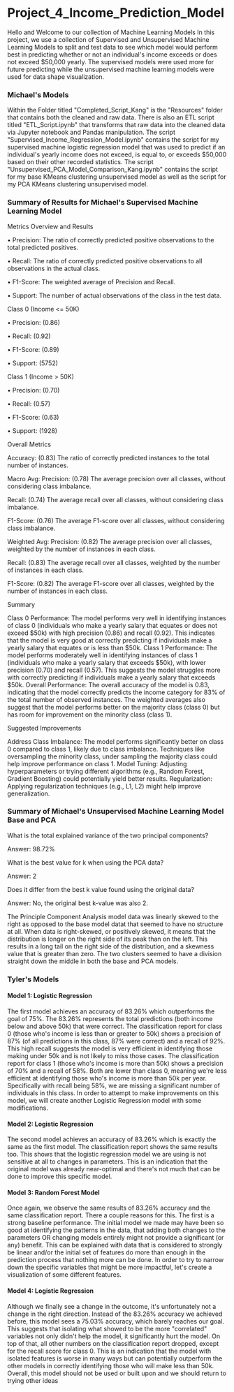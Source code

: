 # Project_4_Income_Prediction_Model
Hello and Welcome to our collection of Machine Learning Models
In this project, we use a collection of Supervised and Unsupervised Machine Learning Models to split and test data 
to see which model would perform best in predicting whether or not an individual's income exceeds or does not exceed $50,000 yearly. 
The supervised models were used more for future predicting while the unsupervised machine learning models were used for data shape visualization.

### Michael's Models
Within the Folder titled "Completed_Script_Kang" is the "Resources" folder that contains both the cleaned and raw data. There is also an ETL script titled "ETL_Script.ipynb" that transforms that raw data into the cleaned data via Jupyter notebook and Pandas manipulation. The script "Supervised_Income_Regression_Model.ipynb" contains the script for my supervised machine logistic regression model that was used to predict if an individual's yearly income does not exceed, is equal to, or exceeds $50,000 based on their other recorded statistics. The script "Unsupervised_PCA_Model_Comparison_Kang.ipynb" contains the script for my base KMeans clustering unsupervised model as well as the script for my PCA KMeans clustering unsupervised model. 

### Summary of Results for Michael's Supervised Machine Learning Model
Metrics Overview and Results

•	Precision: The ratio of correctly predicted positive observations to the total predicted positives.

•	Recall: The ratio of correctly predicted positive observations to all observations in the actual class.

•	F1-Score: The weighted average of Precision and Recall.

•	Support: The number of actual observations of the class in the test data.

Class 0 (Income <= 50K)

•	Precision: (0.86)

•	Recall: (0.92)

•	F1-Score: (0.89)

•	Support: (5752)

Class 1 (Income > 50K)

•	Precision: (0.70)

•	Recall: (0.57)

•	F1-Score: (0.63)

•	Support: (1928)

Overall Metrics

Accuracy: (0.83)
The ratio of correctly predicted instances to the total number of instances.

Macro Avg:
Precision: (0.78)
The average precision over all classes, without considering class imbalance.

Recall: (0.74)
The average recall over all classes, without considering class imbalance.

F1-Score: (0.76)
The average F1-score over all classes, without considering class imbalance.

Weighted Avg:
Precision: (0.82)
The average precision over all classes, weighted by the number of instances in each class.

Recall: (0.83)
The average recall over all classes, weighted by the number of instances in each class.

F1-Score: (0.82)
The average F1-score over all classes, weighted by the number of instances in each class.

Summary

Class 0 Performance: The model performs very well in identifying instances of class 0 (individuals who make a yearly salary that equates or does not exceed $50k) with high precision (0.86) and recall (0.92). This indicates that the model is very good at correctly predicting if individuals make a yearly salary that equates or is less than $50k.
Class 1 Performance: The model performs moderately well in identifying instances of class 1 (individuals who make a yearly salary that exceeds $50k), with lower precision (0.70) and recall (0.57). This suggests the model struggles more with correctly predicting if individuals make a yearly salary that exceeds $50k.
Overall Performance: The overall accuracy of the model is 0.83, indicating that the model correctly predicts the income category for 83% of the total number of observed instances. The weighted averages also suggest that the model performs better on the majority class (class 0) but has room for improvement on the minority class (class 1).

Suggested Improvements

Address Class Imbalance: The model performs significantly better on class 0 compared to class 1, likely due to class imbalance. Techniques like oversampling the minority class, under sampling the majority class could help improve performance on class 1.
Model Tuning: Adjusting hyperparameters or trying different algorithms (e.g., Random Forest, Gradient Boosting) could potentially yield better results.
Regularization: Applying regularization techniques (e.g., L1, L2) might help improve generalization.

### Summary of Michael's Unsupervised Machine Learning Model Base and PCA
What is the total explained variance of the two principal components?

Answer: 98.72%

What is the best value for k when using the PCA data?

Answer: 2

Does it differ from the best k value found using the original data?

Answer: No, the original best k-value was also 2.

The Principle Component Analysis model data was linearly skewed to the right as opposed to the base model datat that seemed to have no structure at all. 
When data is right-skewed, or positively skewed, it means that the distribution is longer on the right side of its peak than on the left. This results in a long tail on the right side of the distribution, and a skewness value that is greater than zero. The two clusters seemed to have a division straight down the middle in both the base and PCA models. 

### Tyler's Models
#### Model 1: Logistic Regression
The first model achieves an accuracy of 83.26% which outperforms the goal of 75%. The 83.26% represents the total predictions (both income below and above 50k) that were correct.
The classification report for class 0 (those who's income is less than or greater to 50k) shows a precision of 87% (of all predictions in this class, 87% were correct) and a recall of 92%. This high recall suggests the model is very efficient in identifying those making under 50k and is not likely to miss those cases.
The classification report for class 1 (those who's income is more than 50k) shows a precision of 70% and a recall of 58%. Both are lower than class 0, meaning we're less efficient at identifying those who's income is more than 50k per year. Specifically with recall being 58%, we are missing a significant number of individuals in this class. In order to attempt to make improvements on this model, we will create another Logistic Regression model with some modifications.

#### Model 2: Logistic Regression
The second model achieves an accuracy of 83.26% which is exactly the same as the first model. The classification report shows the same results too. This shows that the logistic regression model we are using is not sensitive at all to changes in parameters. This is an indication that the original model was already near-optimal and there's not much that can be done to improve this specific model.

#### Model 3: Random Forest Model
Once again, we observe the same results of 83.26% accuracy and the same classification report. There a couple reasons for this. The first is a strong baseline performance. The initial model we made may have been so good at identifying the patterns in the data, that adding both changes to the parameters OR changing models entirely might not provide a significant (or any) benefit. This can be explained with data that is considered to strongly be linear and/or the initial set of features do more than enough in the prediction process that nothing more can be done. In order to try to narrow down the specific variables that might be more impactful, let's create a visualization of some different features.

#### Model 4: Logistic Regression
Although we finally see a change in the outcome, it's unfortunately not a change in the right direction. Instead of the 83.26% accuracy we achieved before, this model sees a 75.03% accuracy, which barely reaches our goal. This suggests that isolating what showed to be the more "correlated" variables not only didn't help the model, it significantly hurt the model. On top of that, all other numbers on the classification report dropped, except for the recall score for class 0. This is an indication that the model with isolated features is worse in many ways but can potentially outperform the other models in correctly identifying those who will make less than 50k. Overall, this model should not be used or built upon and we should return to trying other ideas
